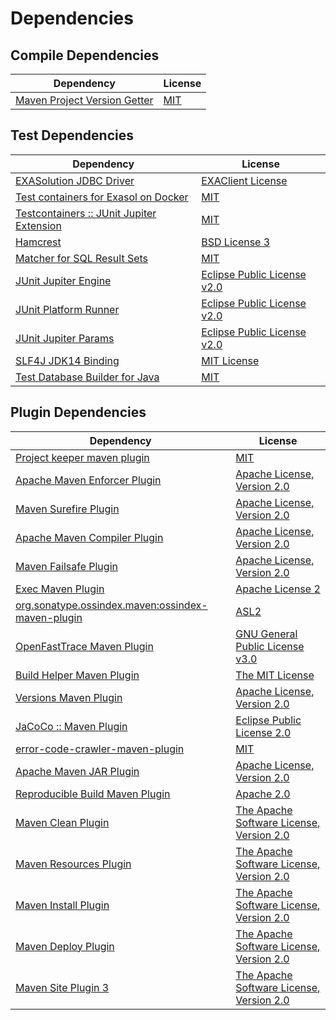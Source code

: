 <!-- @formatter:off -->
# Dependencies

## Compile Dependencies

| Dependency                        | License  |
| --------------------------------- | -------- |
| [Maven Project Version Getter][0] | [MIT][1] |

## Test Dependencies

| Dependency                                     | License                           |
| ---------------------------------------------- | --------------------------------- |
| [EXASolution JDBC Driver][2]                   | [EXAClient License][3]            |
| [Test containers for Exasol on Docker][4]      | [MIT][1]                          |
| [Testcontainers :: JUnit Jupiter Extension][6] | [MIT][7]                          |
| [Hamcrest][8]                                  | [BSD License 3][9]                |
| [Matcher for SQL Result Sets][10]              | [MIT][1]                          |
| [JUnit Jupiter Engine][12]                     | [Eclipse Public License v2.0][13] |
| [JUnit Platform Runner][12]                    | [Eclipse Public License v2.0][13] |
| [JUnit Jupiter Params][12]                     | [Eclipse Public License v2.0][13] |
| [SLF4J JDK14 Binding][18]                      | [MIT License][19]                 |
| [Test Database Builder for Java][20]           | [MIT][1]                          |

## Plugin Dependencies

| Dependency                                              | License                                        |
| ------------------------------------------------------- | ---------------------------------------------- |
| [Project keeper maven plugin][22]                       | [MIT][1]                                       |
| [Apache Maven Enforcer Plugin][24]                      | [Apache License, Version 2.0][25]              |
| [Maven Surefire Plugin][26]                             | [Apache License, Version 2.0][25]              |
| [Apache Maven Compiler Plugin][28]                      | [Apache License, Version 2.0][25]              |
| [Maven Failsafe Plugin][30]                             | [Apache License, Version 2.0][25]              |
| [Exec Maven Plugin][32]                                 | [Apache License 2][33]                         |
| [org.sonatype.ossindex.maven:ossindex-maven-plugin][34] | [ASL2][33]                                     |
| [OpenFastTrace Maven Plugin][36]                        | [GNU General Public License v3.0][37]          |
| [Build Helper Maven Plugin][38]                         | [The MIT License][39]                          |
| [Versions Maven Plugin][40]                             | [Apache License, Version 2.0][25]              |
| [JaCoCo :: Maven Plugin][42]                            | [Eclipse Public License 2.0][43]               |
| [error-code-crawler-maven-plugin][44]                   | [MIT][1]                                       |
| [Apache Maven JAR Plugin][46]                           | [Apache License, Version 2.0][25]              |
| [Reproducible Build Maven Plugin][48]                   | [Apache 2.0][33]                               |
| [Maven Clean Plugin][50]                                | [The Apache Software License, Version 2.0][33] |
| [Maven Resources Plugin][52]                            | [The Apache Software License, Version 2.0][33] |
| [Maven Install Plugin][54]                              | [The Apache Software License, Version 2.0][33] |
| [Maven Deploy Plugin][56]                               | [The Apache Software License, Version 2.0][33] |
| [Maven Site Plugin 3][58]                               | [The Apache Software License, Version 2.0][33] |

[22]: https://github.com/exasol/project-keeper-maven-plugin
[42]: https://www.eclemma.org/jacoco/index.html
[33]: http://www.apache.org/licenses/LICENSE-2.0.txt
[26]: https://maven.apache.org/surefire/maven-surefire-plugin/
[50]: http://maven.apache.org/plugins/maven-clean-plugin/
[3]: https://docs.exasol.com/connect_exasol/drivers/jdbc.htm
[1]: https://opensource.org/licenses/MIT
[30]: https://maven.apache.org/surefire/maven-failsafe-plugin/
[20]: https://github.com/exasol/test-db-builder-java
[0]: https://github.com/exasol/maven-project-version-getter
[32]: http://www.mojohaus.org/exec-maven-plugin
[40]: http://www.mojohaus.org/versions-maven-plugin/
[9]: http://opensource.org/licenses/BSD-3-Clause
[28]: https://maven.apache.org/plugins/maven-compiler-plugin/
[7]: http://opensource.org/licenses/MIT
[36]: https://github.com/itsallcode/openfasttrace-maven-plugin
[43]: https://www.eclipse.org/legal/epl-2.0/
[4]: https://github.com/exasol/exasol-testcontainers
[10]: https://github.com/exasol/hamcrest-resultset-matcher
[48]: http://zlika.github.io/reproducible-build-maven-plugin
[37]: https://www.gnu.org/licenses/gpl-3.0.html
[39]: https://opensource.org/licenses/mit-license.php
[19]: http://www.opensource.org/licenses/mit-license.php
[25]: https://www.apache.org/licenses/LICENSE-2.0.txt
[24]: https://maven.apache.org/enforcer/maven-enforcer-plugin/
[2]: http://www.exasol.com
[13]: https://www.eclipse.org/legal/epl-v20.html
[54]: http://maven.apache.org/plugins/maven-install-plugin/
[12]: https://junit.org/junit5/
[34]: https://sonatype.github.io/ossindex-maven/maven-plugin/
[6]: https://testcontainers.org
[38]: http://www.mojohaus.org/build-helper-maven-plugin/
[8]: http://hamcrest.org/JavaHamcrest/
[18]: http://www.slf4j.org
[56]: http://maven.apache.org/plugins/maven-deploy-plugin/
[58]: http://maven.apache.org/plugins/maven-site-plugin/
[52]: http://maven.apache.org/plugins/maven-resources-plugin/
[44]: https://github.com/exasol/error-code-crawler-maven-plugin
[46]: https://maven.apache.org/plugins/maven-jar-plugin/
